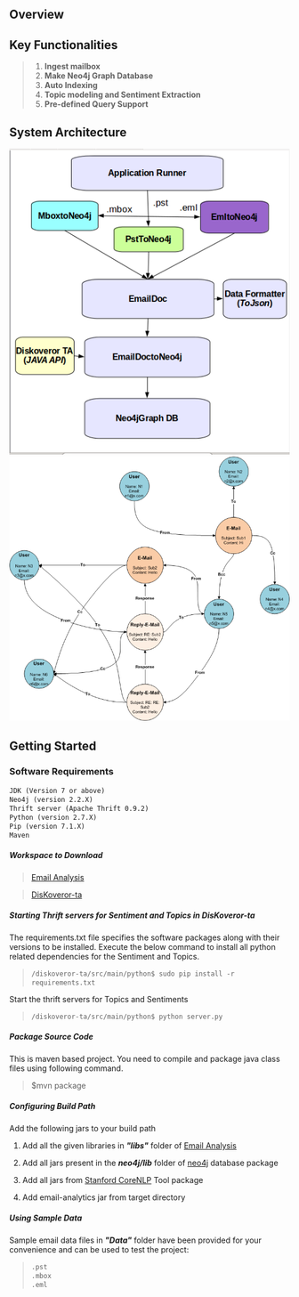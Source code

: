 ## **Overview**

## **Key Functionalities**



> 1. **Ingest mailbox**
> 2. **Make Neo4j Graph Database**
> 3. **Auto Indexing**
> 4. **Topic modeling and Sentiment Extraction**
> 5. **Pre-defined Query Support**

## **System Architecture**

![process flow diagram](flowchart.png)
![Neo4j DB architecture diagram](Arch2.png)

## **Getting Started**
### **Software Requirements**
    JDK (Version 7 or above)
    Neo4j (version 2.2.X)
    Thrift server (Apache Thrift 0.9.2)
    Python (version 2.7.X)
    Pip (version 7.1.X)
    Maven

##### **_Workspace to Download_**
  > [Email Analysis](https://github.com/serendio-labs/email-analytics/archive/master.zip)

  > [DisKoveror-ta](https://github.com/serendio-labs/diskoveror-ta/archive/master.zip) 

##### **_Starting Thrift servers for Sentiment and Topics in DisKoveror-ta_**

The requirements.txt file specifies the software packages along with their versions to be installed. Execute the
below command to install all python related dependencies for the Sentiment and Topics.

>     /diskoveror-ta/src/main/python$ sudo pip install -r requirements.txt

Start the thrift servers for Topics and Sentiments 

>     /diskoveror-ta/src/main/python$ python server.py

##### **_Package Source Code_**
This is maven based project. You need to compile and package java class files using following command.

>	$mvn package

##### **_Configuring Build Path_**

Add the following jars to your build path
1. Add all the given libraries in **_"libs"_** folder of [Email Analysis](https://github.com/serendio-labs/email-analytics/archive/master.zip)

2. Add all jars present in the **_neo4j/lib_** folder of [neo4j](http://neo4j.com/download/) database package

3. Add all jars from [Stanford CoreNLP](http://nlp.stanford.edu/software/corenlp.shtml#Download) Tool package

4. Add email-analytics jar from target directory
 
##### **_Using Sample Data_**

Sample email data files in **_"Data"_** folder have been provided for your convenience and can be used to test the project:
>     .pst
>     .mbox
>     .eml
